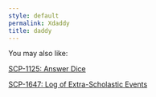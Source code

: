 ```yaml
---
style: default
permalink: Xdaddy
title: daddy
---
```

You may also like:

[SCP-1125: Answer Dice](http://scp-wiki.net/scp-1125)

[SCP-1647: Log of Extra-Scholastic Events](http://scp-wiki.net/scp-1647)
